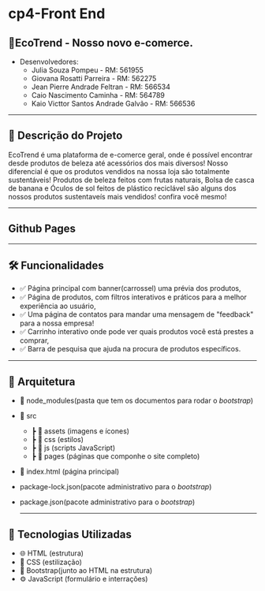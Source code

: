 # cp4-Front End

## 💬EcoTrend - Nosso novo e-comerce.
- Desenvolvedores:
    - Julia Souza Pompeu - RM: 561955
    - Giovana Rosatti Parreira - RM: 562275
    - Jean Pierre Andrade Feltran - RM: 566534
    - Caio Nascimento Caminha - RM: 564789
    - Kaio Victtor Santos Andrade Galvão - RM: 566536

 ---
 
## 📜 Descrição do Projeto
EcoTrend é uma plataforma de e-comerce geral, onde é possível encontrar desde produtos de beleza até acessórios dos mais diversos! 
Nosso diferencial é que os produtos vendidos na nossa loja são totalmente sustentáveis! Produtos de beleza feitos com frutas naturais, Bolsa de casca de banana e Óculos de sol feitos de plástico reciclável são alguns dos nossos produtos sustentaveís mais vendidos! confira você mesmo! 

---

## Github Pages
  
---

## 🛠️ Funcionalidades
- ✅ Página principal com banner(carrossel) uma prévia dos produtos,
- ✅ Página de produtos, com filtros interativos e práticos para a melhor experiência ao usuário,
- ✅ Uma página de contatos para mandar uma mensagem de "feedback" para a nossa empresa!
- ✅ Carrinho interativo onde pode ver quais produtos você está prestes a comprar,
- ✅ Barra de pesquisa que ajuda na procura de produtos específicos.

---

## 📐 Arquitetura
- 📁 node_modules(pasta que tem os documentos para rodar o  _bootstrap_) 
- 📁 src
  - ┣ 📁 assets (imagens e ícones)
  - ┣ 📁 css (estilos)
  - ┣ 📁 js (scripts JavaScript)
  - ┣ 📁 pages (páginas que componhe o site completo)
- 📄 index.html (página principal)
- package-lock.json(pacote administrativo para o  _bootstrap_)
- package.json(pacote administrativo para o  _bootstrap_)

  ---

## 🧠 Tecnologias Utilizadas
- 🌐 HTML (estrutura)
- 🎨 CSS (estilização)
- 🔧 Bootstrap(junto ao HTML na estrutura)
- ⚙️ JavaScript (formulário e interrações)
